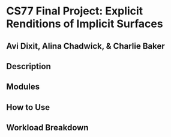 # CS77 Final Project: Explicit Renditions of Implicit Surfaces
## Avi Dixit, Alina Chadwick, & Charlie Baker
## Description
## Modules
## How to Use
## Workload Breakdown

